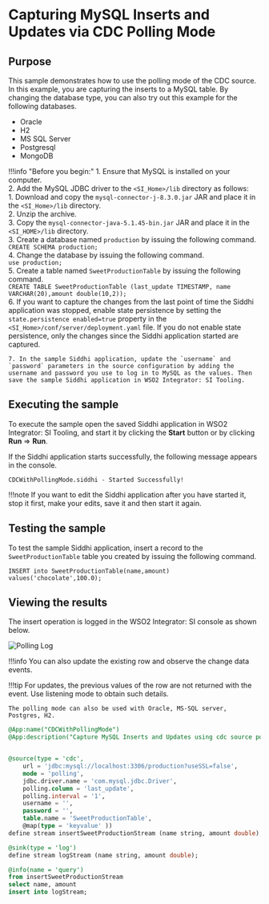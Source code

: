 # Capturing MySQL Inserts and Updates via CDC Polling Mode

## Purpose

This sample demonstrates how to use the polling mode of the CDC source. In this example, you are capturing the inserts to a MySQL table.
By changing the database type, you can also try out this example for the following databases.

* Oracle
* H2
* MS SQL Server
* Postgresql
* MongoDB

!!!info "Before you begin:"
    1. Ensure that MySQL is installed on your computer.<br/>
    2. Add the MySQL JDBC driver to the `<SI_Home>/lib` directory as follows:<br/>
        1. Download and copy the `mysql-connector-j-8.3.0.jar` JAR and place it in the `<SI_Home>/lib` directory.<br/>
        2. Unzip the archive.<br/>
        3. Copy the `mysql-connector-java-5.1.45-bin.jar` JAR and place it in the `<SI_HOME>/lib` directory.<br/>
    3. Create a database named `production` by issuing the following command.<br/>
        `CREATE SCHEMA production;`<br/>
    4. Change the database by issuing the following command.<br/>
        `use production;`<br/>
    5. Create a table named `SweetProductionTable` by issuing the following command.<br/>
        `CREATE TABLE SweetProductionTable (last_update TIMESTAMP, name VARCHAR(20),amount double(10,2));`<br/>
    6. If you want to capture the changes from the last point of time the Siddhi application was stopped, enable state persistence by setting the `state.persistence enabled=true` property in the `<SI_Home>/conf/server/deployment.yaml` file. If you do not enable state persistence, only the changes since the Siddhi application started are captured.<br/>

    7. In the sample Siddhi application, update the `username` and `password` parameters in the source configuration by adding the username and password you use to log in to MySQL as the values. Then save the sample Siddhi application in WSO2 Integrator: SI Tooling.

## Executing the sample

To execute the sample open the saved Siddhi application in WSO2 Integrator: SI Tooling, and start it by clicking the **Start** button or by clicking **Run** => **Run**.

If the Siddhi application starts successfully, the following message appears in the console.

`CDCWithPollingMode.siddhi - Started Successfully!`

!!!note
    If you want to edit the Siddhi application after you have started it, stop it first, make your edits, save it and then start it again.

## Testing the sample

To test the sample Siddhi application, insert a record to the `SweetProductionTable` table you created by issuing the following command.

`INSERT into SweetProductionTable(name,amount) values('chocolate',100.0);`

## Viewing the results

The insert operation is logged in the WSO2 Integrator: SI console as shown below.

![Polling Log]({{base_path}}/images/cdc-with-polling-mode-sample/cdc-with-polling-mode.png)

!!!info
    You can also update the existing row and observe the change data events.

!!!tip
    For updates, the previous values of the row are not returned with the event. Use listening mode to obtain such details.

    The polling mode can also be used with Oracle, MS-SQL server, Postgres, H2.

```sql
@App:name("CDCWithPollingMode")
@App:description("Capture MySQL Inserts and Updates using cdc source polling mode.")


@source(type = 'cdc',
    url = 'jdbc:mysql://localhost:3306/production?useSSL=false',
    mode = 'polling',
    jdbc.driver.name = 'com.mysql.jdbc.Driver',
    polling.column = 'last_update',
    polling.interval = '1',
    username = '',
    password = '',
    table.name = 'SweetProductionTable',
    @map(type = 'keyvalue' ))
define stream insertSweetProductionStream (name string, amount double);

@sink(type = 'log')
define stream logStream (name string, amount double);

@info(name = 'query')
from insertSweetProductionStream
select name, amount
insert into logStream;
```

